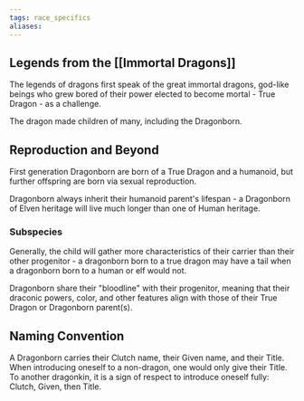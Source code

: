 ```yaml
---
tags: race_specifics
aliases:
---
```

## Legends from the [[Immortal Dragons]]
The legends of dragons first speak of the great immortal dragons, god-like beings who grew bored of their power elected to become mortal - True Dragon - as a challenge.

The dragon made children of many, including the Dragonborn.

## Reproduction and Beyond
First generation Dragonborn are born of a True Dragon and a humanoid, but further offspring are born via sexual reproduction.

Dragonborn always inherit their humanoid parent's lifespan - a Dragonborn of Elven heritage will live much longer than one of Human heritage.

### Subspecies
Generally, the child will gather more characteristics of their carrier than their other progenitor - a dragonborn born to a true dragon may have a tail when a dragonborn born to a human or elf would not.

Dragonborn share their "bloodline" with their progenitor, meaning that their draconic powers, color, and other features align with those of their True Dragon or Dragonborn parent(s).

## Naming Convention
A Dragonborn carries their Clutch name, their Given name, and their Title. When introducing oneself to a non-dragon, one would only give their Title. To another dragonkin, it is a sign of respect to introduce oneself fully: Clutch, Given, then Title.